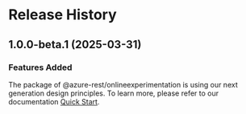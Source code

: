 # Release History
    
## 1.0.0-beta.1 (2025-03-31)

### Features Added

The package of @azure-rest/onlineexperimentation is using our next generation design principles. To learn more, please refer to our documentation [Quick Start](https://aka.ms/azsdk/js/mgmt/quickstart).
